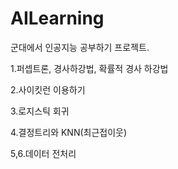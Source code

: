 # AILearning
군대에서 인공지능 공부하기 프로젝트.

1.퍼셉트론, 경사하강법, 확률적 경사 하강법

2.사이킷런 이용하기

3.로지스틱 회귀

4.결정트리와 KNN(최근접이웃)

5,6.데이터 전처리
